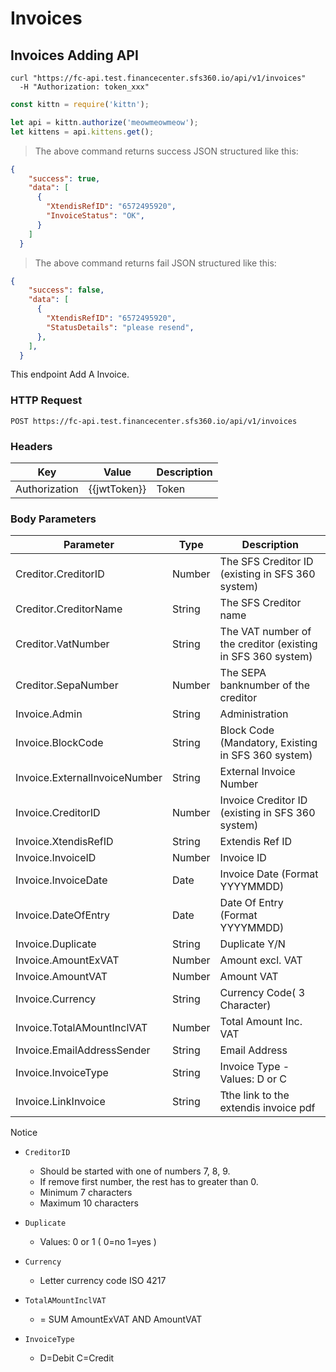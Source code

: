 # Invoices

## Invoices Adding API

```shell
curl "https://fc-api.test.financecenter.sfs360.io/api/v1/invoices"
  -H "Authorization: token_xxx"
```

```javascript
const kittn = require('kittn');

let api = kittn.authorize('meowmeowmeow');
let kittens = api.kittens.get();
```

> The above command returns success JSON structured like this:

```json
{
    "success": true,
    "data": [
      {
        "XtendisRefID": "6572495920",
        "InvoiceStatus": "OK",
      }
    ]
  }
```

> The above command returns fail JSON structured like this:

```json
{
    "success": false,
    "data": [
      {
        "XtendisRefID": "6572495920",
        "StatusDetails": "please resend",
      },
    ],
  }
```

This endpoint Add A Invoice.

### HTTP Request

`POST https://fc-api.test.financecenter.sfs360.io/api/v1/invoices`

### Headers
Key | Value | Description
--------- | ------- | -----------
Authorization | {{jwtToken}} | Token


### Body Parameters

Parameter | Type | Description
--------- | ------- | -----------
Creditor.CreditorID | Number | The SFS Creditor ID (existing in SFS 360 system)
Creditor.CreditorName | String | The SFS Creditor name
Creditor.VatNumber | String | The VAT number of the creditor (existing in SFS 360 system)
Creditor.SepaNumber | Number | The SEPA banknumber of the creditor
Invoice.Admin | String | Administration
Invoice.BlockCode | String | Block Code (Mandatory, Existing in SFS 360 system)
Invoice.ExternalInvoiceNumber | String | External Invoice Number
Invoice.CreditorID | Number | Invoice Creditor ID (existing in SFS 360 system)
Invoice.XtendisRefID | String | Extendis Ref ID
Invoice.InvoiceID | Number | Invoice ID
Invoice.InvoiceDate | Date | Invoice Date (Format YYYYMMDD)
Invoice.DateOfEntry |  Date | Date Of Entry (Format YYYYMMDD)
Invoice.Duplicate | String | Duplicate Y/N 
Invoice.AmountExVAT | Number | Amount excl. VAT 
Invoice.AmountVAT | Number | Amount VAT
Invoice.Currency | String | Currency Code( 3 Character)
Invoice.TotalAMountInclVAT | Number | Total Amount Inc. VAT
Invoice.EmailAddressSender | String | Email Address
Invoice.InvoiceType | String | Invoice Type - Values: D or C
Invoice.LinkInvoice | String | Tthe link to the extendis invoice pdf

<aside class="notice">
Notice
</aside>

- `CreditorID`
    - Should be started with one of numbers 7, 8, 9.
    - If remove first number, the rest has to greater than 0.
    - Minimum 7 characters
    - Maximum 10 characters

- `Duplicate`
    - Values: 0 or 1 ( 0=no 1=yes )

- `Currency`
    - Letter currency code ISO 4217

- `TotalAMountInclVAT`
    - = SUM AmountExVAT AND AmountVAT

- `InvoiceType`
    - D=Debit  C=Credit
